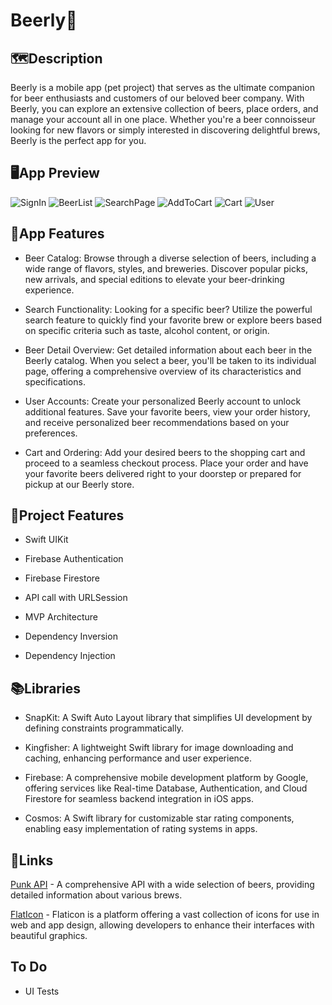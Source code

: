 # Beerly🍻



## 🗺️Description

Beerly is a mobile app (pet project) that serves as the ultimate companion for beer enthusiasts and customers of our beloved beer company. With Beerly, you can explore an extensive collection of beers, place orders, and manage your account all in one place. Whether you're a beer connoisseur looking for new flavors or simply interested in discovering delightful brews, Beerly is the perfect app for you.

## 🖥️App Preview

![SignIn](https://media.giphy.com/media/v1.Y2lkPTc5MGI3NjExYTQ2MmtvOTA4NzU5a3hsaWhjMzlpdXN2bXBpZTljdW55N3cxN3h6aiZlcD12MV9pbnRlcm5hbF9naWZfYnlfaWQmY3Q9Zw/bkR0EEjbKY8nnWbenA/giphy.gif)
![BeerList](https://media.giphy.com/media/v1.Y2lkPTc5MGI3NjExcDdwNXdhMjZtcHQ0ZHVtZWg3eHBrdHV5dWU0ZDA5Mmc2YzdpOGh5ciZlcD12MV9pbnRlcm5hbF9naWZfYnlfaWQmY3Q9Zw/enWSm21nH04opKkfWw/giphy.gif)
![SearchPage](https://media.giphy.com/media/v1.Y2lkPTc5MGI3NjExenk5NHlxYXc4anA1OHRjMzhjOGlsNHMzd3o4OTI5dHI3ZDJpM3B1dCZlcD12MV9pbnRlcm5hbF9naWZfYnlfaWQmY3Q9Zw/jFzwX0IXHA3NNGDQqg/giphy.gif)
![AddToCart](https://media.giphy.com/media/v1.Y2lkPTc5MGI3NjExMmQ5ZnI4dm1zaXgyYW5rM3F3bmEwN3gzdGNoZ3FzY291bjhha3g3aiZlcD12MV9pbnRlcm5hbF9naWZfYnlfaWQmY3Q9Zw/tKVDW7RwX7PDRCJZNV/giphy.gif)
![Cart](https://media.giphy.com/media/v1.Y2lkPTc5MGI3NjExeGJ1Z2dtYmpmbzR3YzY5ZTB4ZDlodXBwMXY5ZnF0djNnMDd3aXhpdiZlcD12MV9pbnRlcm5hbF9naWZfYnlfaWQmY3Q9Zw/hta06Oput4YYaHVtej/giphy.gif)
![User](https://media.giphy.com/media/v1.Y2lkPTc5MGI3NjExZmlva254cHI5c3N4dzdidmNzYXNxN2UwNTI1OGN1cnlyZG4xYTN0dyZlcD12MV9pbnRlcm5hbF9naWZfYnlfaWQmY3Q9Zw/8HwWMItdvmTwfrbOCP/giphy.gif)

## 🎢App Features

+ Beer Catalog: Browse through a diverse selection of beers, including a wide range of flavors, styles, and breweries. Discover popular picks, new arrivals, and special editions to elevate your beer-drinking experience.

+ Search Functionality: Looking for a specific beer? Utilize the powerful search feature to quickly find your favorite brew or explore beers based on specific criteria such as taste, alcohol content, or origin.

+ Beer Detail Overview: Get detailed information about each beer in the Beerly catalog. When you select a beer, you'll be taken to its individual page, offering a comprehensive overview of its characteristics and specifications. 

+ User Accounts: Create your personalized Beerly account to unlock additional features. Save your favorite beers, view your order history, and receive personalized beer recommendations based on your preferences.

+ Cart and Ordering: Add your desired beers to the shopping cart and proceed to a seamless checkout process. Place your order and have your favorite beers delivered right to your doorstep or prepared for pickup at our Beerly store.

## 📁Project Features

+ Swift UIKit

+ Firebase Authentication

+ Firebase Firestore

+ API call with URLSession

+ MVP Architecture

+ Dependency Inversion

+ Dependency Injection


## 📚Libraries

+ SnapKit: A Swift Auto Layout library that simplifies UI development by defining constraints programmatically.

+ Kingfisher: A lightweight Swift library for image downloading and caching, enhancing performance and user experience.

+ Firebase: A comprehensive mobile development platform by Google, offering services like Real-time Database, Authentication, and Cloud Firestore for seamless backend integration in iOS apps.

+ Cosmos: A Swift library for customizable star rating components, enabling easy implementation of rating systems in apps.


## 🔗Links

[Punk API](https://punkapi.com) - A comprehensive API with a wide selection of beers, providing detailed information about various brews.

[FlatIcon](https://www.flaticon.com/ru/) - Flaticon is a platform offering a vast collection of icons for use in web and app design, allowing developers to enhance their interfaces with beautiful graphics.


## To Do
 
+ UI Tests
